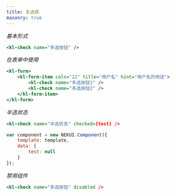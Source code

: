 ```yaml
---
title: 复选框
masonry: true
---
```


<!-- demo_start -->
*基本形式*
<div class="m-example"></div>

```xml
<kl-check name="多选按钮" />
```
<!-- demo_end -->

<!-- demo_start -->
*在表单中使用*
<div class="m-example"></div>

```xml
<kl-form>
    <kl-form-item cols="12" title="用户名" hint="用户名的用途">
        <kl-check name="多选按钮1" />
        <kl-check name="多选按钮2" />
    </kl-form-item>
</kl-form>
```
<!-- demo_end -->

<!-- demo_start -->
*半选状态*
<div class="m-example"></div>

```xml
<kl-check name="半选状态" checked={test} />
```

```javascript
var component = new NEKUI.Component({
    template: template,
    data: {
        test: null
    }
});
```
<!-- demo_end -->

<!-- demo_start -->
*禁用组件*
<div class="m-example"></div>

```xml
<kl-check name="多选按钮" disabled />
```
<!-- demo_end -->
